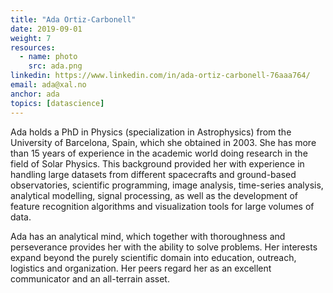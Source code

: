```yaml
---
title: "Ada Ortiz-Carbonell"
date: 2019-09-01
weight: 7
resources:
  - name: photo
    src: ada.png
linkedin: https://www.linkedin.com/in/ada-ortiz-carbonell-76aaa764/
email: ada@xal.no
anchor: ada
topics: [datascience]
---
```

Ada holds a PhD in Physics (specialization in Astrophysics) from the University of Barcelona, Spain, 
which she obtained in 2003. She has more than 15 years of experience in the academic world doing 
research in the field of Solar Physics. This background provided her with experience in handling large 
datasets from different spacecrafts and ground-based observatories, scientific programming, image 
analysis, time-series analysis, analytical modelling, signal processing, as well as the development of 
feature recognition algorithms and visualization tools for large volumes of data.
<!--more-->
Ada has an analytical mind, which together with thoroughness and perseverance provides her with the 
ability to solve problems. Her interests expand beyond the purely scientific domain into education, 
outreach, logistics and organization. Her peers regard her as an excellent communicator and an 
all-terrain asset.






